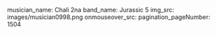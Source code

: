musician_name: Chali 2na
band_name: Jurassic 5
img_src: images/musician0998.png
onmouseover_src: 
pagination_pageNumber: 1504